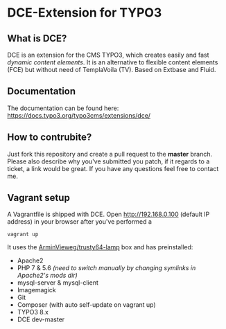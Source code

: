 # DCE-Extension for TYPO3

## What is DCE?
DCE is an extension for the CMS TYPO3, which creates easily and fast *dynamic content elements*.
It is an alternative to flexible content elements (FCE) but without need of TemplaVoila (TV).
Based on Extbase and Fluid.


## Documentation
The documentation can be found here: https://docs.typo3.org/typo3cms/extensions/dce/


## How to contrubite?
Just fork this repository and create a pull request to the **master** branch.
Please also describe why you've submitted you patch, if it regards to a ticket, a link would be great.
If you have any questions feel free to contact me.


## Vagrant setup
A Vagrantfile is shipped with DCE. Open http://192.168.0.100 (default IP address) in your browser after you've performed a 
```
vagrant up
```

It uses the [ArminVieweg/trusty64-lamp](https://atlas.hashicorp.com/ArminVieweg/boxes/trusty64-lamp) box 
and has preinstalled:

- Apache2
- PHP 7 & 5.6 *(need to switch manually by changing symlinks in Apache2's mods dir)* 
- mysql-server & mysql-client
- Imagemagick
- Git
- Composer (with auto self-update on vagrant up)
- TYPO3 8.x
- DCE dev-master
